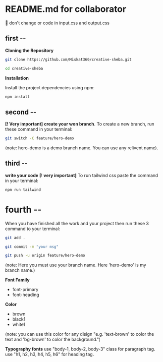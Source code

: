# README.md for collaborator
📢 don't change or code in input.css and output.css
## first --
**Cloning the Repository**

```bash
git clone https://github.com/Miskat360/creative-sheba.git
```

```bash
cd creative-sheba
```

**Installation**

Install the project dependencies using npm:

```bash
npm install
```
## second -- 
**[! Very important]**
**create your won branch.**
To create a new branch, run these command in your terminal:

```bash
git switch -C feature/hero-demo
```
(note: hero-demo is a demo branch name. You can use any relivent name).

## third --
**write your code**
**[! very important]**
To run tailwind css paste the command in your terminal:

```bash
npm run tailwind
```
# fourth --
When you have finished all the work and your project then run these 3 command to your terminal:

```bash
git add .
```
```bash
git commit -m "your msg"
```
```bash
git push -u origin feature/hero-demo
```
(note: Here you must use your branch name. Here 'hero-demo' is my branch name.)

**Font Family**
- font-primary
- font-heading

**Color**
- brown
- black1
- white1

(note: you can use this color for any disign "e.g. 'text-brown' to color the text and 'bg-brown' to color the background.")

**Typography fonts**
use "body-1, body-2, body-3" class for paragraph tag.
use "h1, h2, h3, h4, h5, h6" for heading tag.